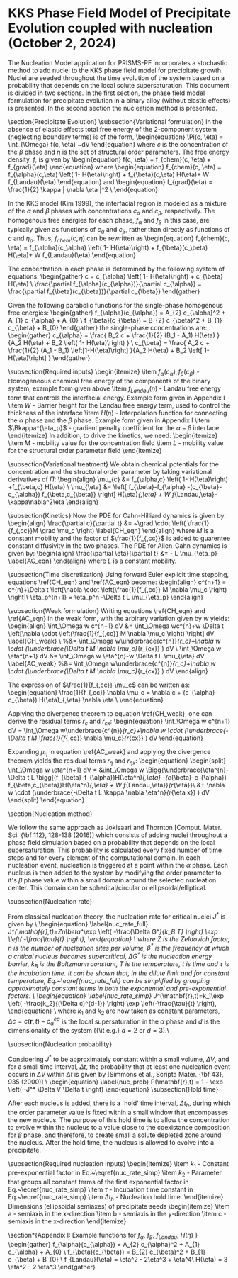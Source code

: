 # KKS Phase Field Model of Precipitate Evolution coupled with nucleation (October 2, 2024)

The Nucleation Model application for PRISMS-PF  incorporates a stochastic method to add nuclei to the KKS phase field model for precipitate growth. Nuclei are seeded throughout the time evolution of the system based on a probability that depends on the local solute supersaturation. This document is divided in two sections. In the first section, the phase field model formulation for precipitate evolution in a binary alloy (without elastic effects) is presented. In the second section the nucleation method is presented. 

\section{Precipitate Evolution}
\subsection{Variational formulation}
In the absence of elastic effects total free energy of the 2-component system (neglecting boundary terms) is of the form,
\begin{equation}
\Pi(c, \eta) = \int_{\Omega} f(c, \eta) ~dV 
\end{equation}
where $c$ is the concentration of the $\beta$ phase and  $\eta$ is the set of structural order parameters. The free energy density, $f$, is given by
\begin{equation}
 f(c, \eta) =   f_{chem}(c, \eta) + f_{grad}(\eta)
\end{equation}
where
\begin{equation}
f_{chem}(c, \eta) = f_{\alpha}(c,\eta) \left( 1- H(\eta)\right) + f_{\beta}(c,\eta) H(\eta)+ W f_{Landau}(\eta)
\end{equation}
and
\begin{equation}
f_{grad}(\eta) = \frac{1}{2} \kappa | \nabla \eta |^2 \\
\end{equation}

In the KKS model (Kim 1999), the interfacial region is modeled as a mixture of the $\alpha$ and $\beta$ phases with concentrations $c_{\alpha}$ and $c_{\beta}$, respectively. The homogenous free energies for each phase, $f_{\alpha}$ and $f_{\beta}$ in this case, are typically given as functions of $c_{\alpha}$ and $c_{\beta}$, rather than directly as functions of $c$ and $\eta_p$. Thus, $f_{chem}(c, \eta)$ can be rewritten as 
\begin{equation}
f_{chem}(c, \eta) = f_{\alpha}(c_\alpha) \left( 1- H(\eta)\right) + f_{\beta}(c_\beta) H(\eta)+ W f_{Landau}(\eta)
\end{equation}

The concentration in each phase is determined by the following system of equations:
\begin{gather}
c =  c_{\alpha} \left( 1- H(\eta)\right) + c_{\beta} H(\eta) \\
\frac{\partial f_{\alpha}(c_{\alpha})}{\partial c_{\alpha}} = \frac{\partial f_{\beta}(c_{\beta})}{\partial c_{\beta}}
\end{gather}

Given the following parabolic functions for the single-phase homogenous free energies:
\begin{gather}
f_{\alpha}(c_{\alpha}) = A_{2} c_{\alpha}^2 + A_{1} c_{\alpha} + A_{0} \\
f_{\beta}(c_{\beta}) = B_{2} c_{\beta}^2 + B_{1} c_{\beta} + B_{0}
\end{gather}
the single-phase concentrations are:
\begin{gather}
c_{\alpha} = \frac{ B_2 c + \frac{1}{2} (B_1 - A_1) H(\eta) }{A_2 H(\eta) + B_2 \left( 1- H(\eta)\right) } \\
c_{\beta} =  \frac{ A_2 c + \frac{1}{2} (A_1 - B_1) \left[1-H(\eta)\right] }{A_2  H(\eta) + B_2 \left[ 1- H(\eta)\right] } 
\end{gather}

\subsection{Required inputs}
\begin{itemize}
\item $f_{\alpha}(c_{\alpha}), f_{\beta}(c_{\beta})$ - Homogeneous chemical free energy of the components of the binary system, example form given above
\item $f_{Landau}(\eta)$ - Landau free energy term that controls the interfacial energy. Example form given in Appendix I
\item $W$ - Barrier height for the Landau free energy term, used to control the thickness of the interface 
\item $H(\eta)$ - Interpolation function for connecting the $\alpha$ phase and the $\beta$ phase. Example form given in Appendix I
\item $\Bkappa^{\eta_p}$  - gradient penalty coefficient for the $\alpha - \beta$ interface
\end{itemize}
In addition, to drive the kinetics, we need:
\begin{itemize}
\item $M$  - mobility value for the concentration field
\item $L$  - mobility value for the structural order parameter field
\end{itemize}

\subsection{Variational treatment}
We obtain chemical potentials for the concentration and the structural order parameter by taking variational derivatives of $\Pi$:
\begin{align}
  \mu_{c}  &= f_{\alpha,c} \left( 1- H(\eta)\right) +f_{\beta,c} H(\eta) \\
  \mu_{\eta}  &= \left[ f_{\beta}-f_{\alpha} -(c_{\beta}-c_{\alpha}) f_{\beta,c_{\beta}} \right] H(\eta)_{,\eta} + W f_{Landau,\eta}- \kappa\nabla^2\eta
\end{align}

\subsection{Kinetics}
Now the PDE for Cahn-Hilliard dynamics is given by:
\begin{align}
  \frac{\partial c}{\partial t} &= ~\grad \cdot \left( \frac{1}{f_{,cc}}M \grad \mu_c \right) \label{CH_eqn}
  \end{align}
  where $M$ is a constant mobility and the factor of $\frac{1}{f_{,cc}}$ is added to guarentee constant diffusivity in the two phases. The PDE for Allen-Cahn dynamics is given by:
  \begin{align}
    \frac{\partial \eta}{\partial t} &= - L \mu_{\eta_p} \label{AC_eqn}
\end{align}
where  $L$ is a constant mobility. 

\subsection{Time discretization}
Using forward Euler explicit time stepping, equations \ref{CH_eqn} and \ref{AC_eqn} become:
\begin{align}
c^{n+1} = c^{n}+\Delta t \left[\nabla \cdot \left(\frac{1}{f_{,cc}} M \nabla \mu_c \right) \right]\\
\eta_p^{n+1} = \eta_p^n -\Delta t L \mu_{\eta_p}
\end{align}

\subsection{Weak formulation}
Writing equations \ref{CH_eqn} and \ref{AC_eqn} in the weak form, with the arbirary variation given by $w$ yields:
\begin{align}
\int_\Omega w c^{n+1} dV &= \int_\Omega wc^{n}+w  \Delta t \left[\nabla \cdot \left(\frac{1}{f_{,cc}}  M \nabla \mu_c \right) \right] dV \label{CH_weak} \\
%&= \int_\Omega w\underbrace{c^{n}}_{r_c}+\nabla w \cdot (\underbrace{\Delta t  M \nabla \mu_c}_{r_{cx}} ) dV \\
\int_\Omega w \eta^{n+1} dV &= \int_\Omega w \eta^{n}-w  \Delta t L \mu_{\eta} dV  \label{AC_weak}
%&= \int_\Omega w\underbrace{c^{n}}_{r_c}+\nabla w \cdot (\underbrace{\Delta t  M \nabla \mu_c}_{r_{cx}} ) dV 
\end{align}

The expression of $\frac{1}{f_{,cc}} \mu_c$ can be written as:
\begin{equation}
\frac{1}{f_{,cc}}  \nabla \mu_c =  \nabla c + (c_{\alpha}-c_{\beta}) H(\eta)_{,\eta} \nabla \eta  \\
\end{equation}

Applying the divergence theorem to equation \ref{CH_weak}, one can derive the residual terms $r_c$ and $r_{cx}$:
\begin{equation}
\int_\Omega w c^{n+1} dV = \int_\Omega w\underbrace{c^{n}}_{r_c}+\nabla w \cdot (\underbrace{-\Delta t  M \frac{1}{f_{,cc}} \nabla \mu_c}_{r_{cx}} ) dV
\end{equation}

Expanding $\mu_{\eta}$ in equation \ref{AC_weak} and applying the divergence theorem yields the residual terms $r_{\eta}$ and $r_{\eta x}$:
\begin{equation}
\begin{split}
\int_\Omega w \eta^{n+1} dV = &\int_\Omega w \Bigg\{\underbrace{\eta^{n}-\Delta t L \bigg[(f_{\beta}-f_{\alpha})H(\eta^n)_{,\eta} -(c_{\beta}-c_{\alpha}) f_{\beta,c_{\beta}}H(\eta^n)_{,\eta} + W f_{Landau,\eta}}_{r_{\eta}}\\ 
&+ \nabla w \cdot (\underbrace{-\Delta t  L \kappa \nabla \eta^n}_{r_{\eta x}} ) dV 
\end{split}
\end{equation}

\section{Nucleation method}

We follow the same approach as Jokisaari and Thornton [Comput. Mater. Sci. {\bf 112}, 128-138 (2016)] which consists of adding nuclei throughout a phase field simulation based on a probability that depends on the local supersaturation. This probability is calculated every fixed number of time steps and for every element of the computational domain. In each nucleation event, nucleation is triggered at a point within the $\alpha$ phase. Each nucleus is then added to the system by modifying the order parameter to it's $\beta$ phase value within a small domain around the selected nucleation center. This domain can be spherical/circular or ellipsoidal/elliptical.  

\subsection{Nucleation rate}

From classical nucleation theory, the nucleation rate for critical nuclei $J^*$ is given by
\\
\begin{equation}
\label{nuc_rate_full}
J^*(\mathbf{r},t)=Zn\beta^*\exp \left( -\frac{\Delta G^*}{k_B T} \right) \exp \left( -\frac{\tau}{t} \right),
\end{equation}
\\
where $Z$ is the Zeldovich factor, $n$ is the number of nucleation sites per volume, $\beta^*$ is the frequency at which a critical nucleus becomes supercritical, $\Delta G^*$ is the nucleation energy barrier, $k_B$ is the Boltzmann constant, $T$ is the temperature, $t$ is time and $\tau$ is the incubation time. It can be shown that, in the dilute limit and for constant temperature, Eq.~\eqref{nuc_rate_full} can be simplified by grouping approximately constant terms in both the exponential and pre-exponential factors:
\\
\begin{equation}
\label{nuc_rate_simp}
J^*(\mathbf{r},t)=k_1\exp \left( -\frac{k_2}{(\Delta c)^{d-1}} \right) \exp \left(-\frac{\tau}{t} \right),
\end{equation}
\\
where  $k_1$ and $k_2$ are now taken as constant parameters, $\Delta c=c(\mathbf{r},t)-c_\alpha^{eq}$ is the local supersaturation in the $\alpha$ phase and $d$ is the dimensionality of the system ({\it e.g.} $d=2$ or $d=3$).\\

\subsection{Nucleation probability}

Considering  $J^*$ to be approximately constant within a small volume, $\Delta V$, and for a small time interval, $\Delta t$, the probability that at least one nucleation event occurs in $\Delta V$ within $\Delta t$ is given by [Simmons et al., Scripta Mater. {\bf 43}, 935 (2000)]
\\
\begin{equation}
\label{nuc_prob}
P(\mathbf{r},t) = 1 - \exp \left( -J^* \Delta V \Delta t \right)
\end{equation}
\subsection{Hold time}

After each nucleus is added, there is a `hold' time interval, $\Delta t_h$, during which the order parameter value is fixed within a small window that encompasses the new nucleus. The purpose of this hold time is to allow the concentration to evolve within the nucleus to a value close to the coexistance composition for $\beta$ phase, and therefore, to create small a solute depleted zone around the nucleus. After the hold time, the nucleus is allowed to evolve into a precipitate.

\subsection{Required nucleation inputs}
\begin{itemize}
\item $k_1$ - Constant pre-exponential factor in Eq.~\eqref{nuc_rate_simp}
\item $k_2$ - Parameter that groups all constant terms of the first exponential factor in Eq.~\eqref{nuc_rate_simp} 
\item $\tau$ - Incubation time constant in Eq.~\eqref{nuc_rate_simp}
\item $\Delta t_h$ - Nucleation hold time.
\end{itemize}
Dimensions (ellipsoidal semiaxes) of precipitate seeds
\begin{itemize}
\item a - semiaxis in the x-direction
\item b - semiaxis in the y-direction
\item c - semiaxis in the x-direction
\end{itemize}

\section*{Appendix I: Example functions for $f_{\alpha}$, $f_{\beta}$, $f_{Landau}$, $H(\eta)$ }
\begin{gather}
f_{\alpha}(c_{\alpha}) = A_{2} c_{\alpha}^2 + A_{1} c_{\alpha} + A_{0} \\
f_{\beta}(c_{\beta}) = B_{2} c_{\beta}^2 + B_{1} c_{\beta} + B_{0} \\
f_{Landau}(\eta) = \eta^2  - 2\eta^3 +  \eta^4\\
H(\eta) = 3 \eta^2 - 2 \eta^3
\end{gather}
